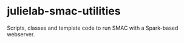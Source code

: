 # julielab-smac-utilities
Scripts, classes and template code to run SMAC with a Spark-based webserver.
